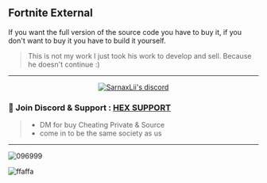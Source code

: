 ## Fortnite External

If you want the full version of the source code you have to buy it, if you don't want to buy it you have to build it yourself.

> This is not my work I just took his work to develop and sell. Because he doesn't continue :)

***
  <p align="center">
    <a href="https://discord.com/users/943374631644045363">
        <img title="Sarnax discord" alt="SarnaxLii's discord" src="https://discord.c99.nl/widget/theme-3/943374631644045363.png"/>
    </a>
</p>


### 💬 Join Discord & Support : [HEX SUPPORT](https://discord.gg/FKRDs9QC48)
> - DM for buy Cheating Private & Source
> - come in to be the same society as us

***


![096999](https://user-images.githubusercontent.com/94861415/156623966-595731c8-08e8-437c-bc3a-f8890b0053f9.png)

![ffaffa](https://user-images.githubusercontent.com/94861415/157217724-8993997e-cc99-4bcb-9f6c-74fc55b45b77.png)
